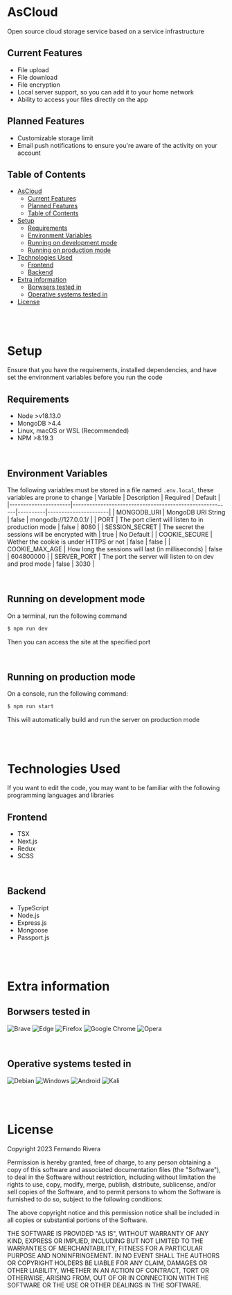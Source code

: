 # AsCloud
Open source cloud storage service based on a service infrastructure

## Current Features
- File upload
- File download
- File encryption
- Local server support, so you can add it to your home network
- Ability to access your files directly on the app

## Planned Features

- Customizable storage limit
- Email push notifications to ensure you're aware of the activity on your account

## Table of Contents
- [AsCloud](#ascloud)
  - [Current Features](#current-features)
  - [Planned Features](#planned-features)
  - [Table of Contents](#table-of-contents)
- [Setup](#setup)
  - [Requirements](#requirements)
  - [Environment Variables](#environment-variables)
  - [Running on development mode](#running-on-development-mode)
  - [Running on production mode](#running-on-production-mode)
- [Technologies Used](#technologies-used)
  - [Frontend](#frontend)
  - [Backend](#backend)
- [Extra information](#extra-information)
  - [Borwsers tested in](#borwsers-tested-in)
  - [Operative systems tested in](#operative-systems-tested-in)
- [License](#license)

<br>
<br>

# Setup

Ensure that you have the requirements, installed dependencies, and have set the environment variables before you run the code

## Requirements
- Node >v18.13.0
- MongoDB >4.4 
- Linux, macOS or WSL (Recommended)
- NPM >8.19.3 

<br>

## Environment Variables
The following variables must be stored in a file named `.env.local`, these variables are prone to change
| Variable             | Description                                             | Required | Default              |
|----------------------|---------------------------------------------------------|----------|----------------------|
| MONGODB_URI          | MongoDB URI String                                      | false    | mongodb://127.0.0.1/ |
| PORT                 | The port client will listen to in production mode       | false    | 8080                 |
| SESSION_SECRET       | The secret the sessions will be encrypted with          | true     | No Default           |
| COOKIE_SECURE        | Wether the cookie is under HTTPS or not                 | false    | false                |
| COOKIE_MAX_AGE       | How long the sessions will last (in milliseconds)       | false    | 604800000            |
| SERVER_PORT          | The port the server will listen to on dev and prod mode | false    | 3030                 |


<br>

## Running on development mode

On a terminal, run the following command
```bash
$ npm run dev
``` 

Then you can access the site at the specified port

<br>

## Running on production mode

On a console, run the following command:
```bash
$ npm run start
``` 

This will automatically build and run the server on production mode

<br>
<br>

# Technologies Used
If you want to edit the code, you may want to be familiar with the following programming languages and libraries

## Frontend
- TSX
- Next.js
- Redux
- SCSS

<br>

## Backend
- TypeScript
- Node.js
- Express.js
- Mongoose
- Passport.js

<br>
<br>

# Extra information

## Borwsers tested in
![Brave](https://img.shields.io/badge/Brave-FB542B?style=for-the-badge&logo=Brave&logoColor=white) ![Edge](https://img.shields.io/badge/Edge-0078D7?style=for-the-badge&logo=Microsoft-edge&logoColor=white) ![Firefox](https://img.shields.io/badge/Firefox-FF7139?style=for-the-badge&logo=Firefox-Browser&logoColor=white) ![Google Chrome](https://img.shields.io/badge/Google%20Chrome-4285F4?style=for-the-badge&logo=GoogleChrome&logoColor=white) ![Opera](https://img.shields.io/badge/Opera-FF1B2D?style=for-the-badge&logo=Opera&logoColor=white)

<br>

## Operative systems tested in

![Debian](https://img.shields.io/badge/Debian-D70A53?style=for-the-badge&logo=debian&logoColor=white) ![Windows](https://img.shields.io/badge/Windows-0078D6?style=for-the-badge&logo=windows&logoColor=white) ![Android](https://img.shields.io/badge/Android-3DDC84?style=for-the-badge&logo=android&logoColor=white) ![Kali](https://img.shields.io/badge/Kali-268BEE?style=for-the-badge&logo=kalilinux&logoColor=white)

<br>
<br>

# License

Copyright 2023 Fernando Rivera

Permission is hereby granted, free of charge, to any person obtaining a copy of this software and associated documentation files (the "Software"), to deal in the Software without restriction, including without limitation the rights to use, copy, modify, merge, publish, distribute, sublicense, and/or sell copies of the Software, and to permit persons to whom the Software is furnished to do so, subject to the following conditions:

The above copyright notice and this permission notice shall be included in all copies or substantial portions of the Software.

THE SOFTWARE IS PROVIDED "AS IS", WITHOUT WARRANTY OF ANY KIND, EXPRESS OR IMPLIED, INCLUDING BUT NOT LIMITED TO THE WARRANTIES OF MERCHANTABILITY, FITNESS FOR A PARTICULAR PURPOSE AND NONINFRINGEMENT. IN NO EVENT SHALL THE AUTHORS OR COPYRIGHT HOLDERS BE LIABLE FOR ANY CLAIM, DAMAGES OR OTHER LIABILITY, WHETHER IN AN ACTION OF CONTRACT, TORT OR OTHERWISE, ARISING FROM, OUT OF OR IN CONNECTION WITH THE SOFTWARE OR THE USE OR OTHER DEALINGS IN THE SOFTWARE.
